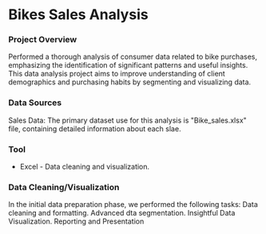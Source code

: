 # Bikes Sales Analysis 

### Project Overview

Performed a thorough analysis of consumer data related to bike purchases, emphasizing the identification of significant patterns and useful insights. This data analysis project aims to improve understanding of client demographics and purchasing habits by segmenting and visualizing data.

### Data Sources

Sales Data: The primary dataset use for this analysis is "Bike_sales.xlsx" file, containing detailed information about each slae.

### Tool

- Excel - Data cleaning and visualization.

### Data Cleaning/Visualization

In the initial data preparation phase, we performed the following tasks:
Data cleaning and formatting.
Advanced dta segmentation.
Insightful Data Visualization.
Reporting and Presentation
